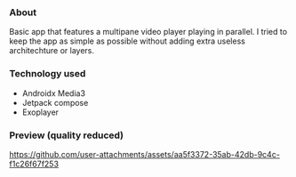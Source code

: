 ### About
Basic app that features a multipane video player playing in parallel. I tried to keep the app as simple as possible without adding extra useless architechture or layers.

### Technology used
- Androidx Media3
- Jetpack compose
- Exoplayer

### Preview (quality reduced)


https://github.com/user-attachments/assets/aa5f3372-35ab-42db-9c4c-f1c26f67f253

